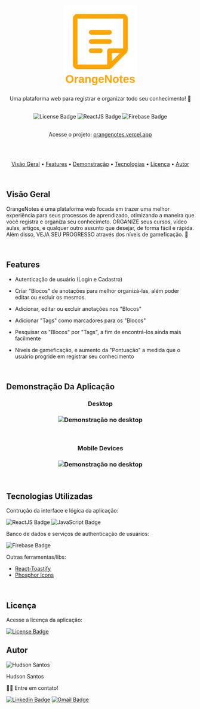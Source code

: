 <div align="center">
  <br>
  <img src="src/assets/Logo.png" alt="Logo" height="225" width="">
  <p align="center">Uma plataforma web para registrar e organizar todo seu conhecimento! 🚀</p>
  <br>
</div>

<div align="center">
  <img src="https://img.shields.io/badge/license-MIT-%23ffa500?style=for-the-badge" alt="License Badge">
  <img src="https://img.shields.io/badge/make%20with-ReactJS-%23ffa500?style=for-the-badge&logo=react" alt="ReactJS Badge">
  <img src="https://img.shields.io/badge/make%20with-Firebase-%23ffa500?style=for-the-badge&logo=firebase" alt="Firebase Badge">
</div>
</br>

<p align="center">Acesse o projeto: <a href="https://orangenotes.vercel.app/">orangenotes.vercel.app</a></p>
</br>
</br>

<p align="center">
 <a href="#visao">Visão Geral</a> •
 <a href="#features">Features</a> • 
 <a href="#demo">Demonstração</a> • 
 <a href="#tecnologias">Tecnologias</a> • 
 <a href="#licenca">Licença</a> • 
 <a href="#autor">Autor</a>
</p>
</br>
  
<div id="visao">
  <h2>Visão Geral</h2>
  <p>OrangeNotes é uma plataforma web focada em trazer uma melhor experiência para seus processos de aprendizado, otimizando a maneira que você registra e organiza seu conhecimeto. ORGANIZE seus cursos, vídeo aulas, artigos, e qualquer outro assunto que desejar, de forma fácil e rápida. Além disso, VEJA SEU PROGRESSO através dos níveis de gameficação. 🚀 </p>
</div>
</br>

<div id="features">
  <h2>Features</h2>
  <ul>
    <li>
      <p>Autenticação de usuário (Login e Cadastro)</p>
    </li>
    <li>
      <p>Criar "Blocos" de anotações para melhor organizá-las, além poder editar ou excluir os mesmos.</p>
    </li>
    <li>
      <p>Adicionar, editar ou excluir anotações nos "Blocos"</p>
    </li>
    <li>
      <p>Adicionar "Tags" como marcadores para os "Blocos"</p>
    </li>
    <li>
      <p>Pesquisar os "Blocos" por "Tags", a fim de encontrá-los ainda mais facilmente</p>
    </li>
    <li>
      <p>Níveis de gameficação, e aumento da "Pontuação" a medida que o usuário progride em registrar seu conhecimento</p>
    </li>
  </ul>
</div>
</br>

<div id="demo">
  <h2>Demonstração Da Aplicação</h2>
  <div align="center">
    <h3>Desktop<h3>
    <img src="src/assets/demo.gif" alt="Demonstração no desktop" height="" width="">
  </div>
  
  </br>
  
   <div align="center">
    <h3>Mobile Devices<h3>
    <img src="src/assets/mobile-demo.gif" alt="Demonstração no desktop" height="" width="">
  </div>
</div>
</br>

<div id="tecnologias">
  <h2>Tecnologias Utilizadas</h2>
  <p>Contrução da interface e lógica da aplicação:</p>
  <img src="https://img.shields.io/badge/-Reactjs-gray?style=for-the-badge&logo=react" alt="ReactJS Badge">
  <img src="https://img.shields.io/badge/-javascript-gray?style=for-the-badge&logo=javascript" alt="JavaScript Badge">
  <p>Banco de dados e serviços de authenticação de usuários:</p>
  <img src="https://img.shields.io/badge/-firebase-gray?style=for-the-badge&logo=firebase" alt="Firebase Badge">
  <p>Outras ferramentas/libs:</p>
  <ul>
    <li>
      <a href="https://github.com/fkhadra/react-toastify">React-Toastify</a>
    </li>
    <li>
      <a href="https://github.com/phosphor-icons/phosphor-home">Phosphor Icons</a>
    </li>
  </ul>
</div>
</br>

<div id="licenca">
  <h2>Licença</h2>
  <p>Acesse a licença da aplicação:</p>
  <a href="https://github.com/hudsonsamuelsantos/orange-notes/blob/main/LICENSE.md">
    <img src="https://img.shields.io/badge/license-MIT-%23ffa500?style=for-the-badge" alt="License Badge">
  </a>
</div>

<div id="autor">
  <h2>Autor</h2>
  <img src="https://github.com/hudsonsamuelsantos.png" width="100px;" alt="Hudson Santos"/>
  <p>Hudson Santos</p>
  <p>👋🏽 Entre em contato!</p>
</div>

[![Linkedin Badge](https://img.shields.io/badge/LinkedIn-Hudson-%230A66C2?style=for-the-badge&logo=linkedin&link=https://www.linkedin.com/in/hudsonsamuelsantos/)](https://www.linkedin.com/in/hudsonsamuelsantos/) 
[![Gmail Badge](https://img.shields.io/badge/Gmail-hudsnss%40gmail.com-%23EA4335?style=for-the-badge&logo=gmail&link=mailto:hudsnss@gmail.com)](mailto:hudsnss@gmail.com)




